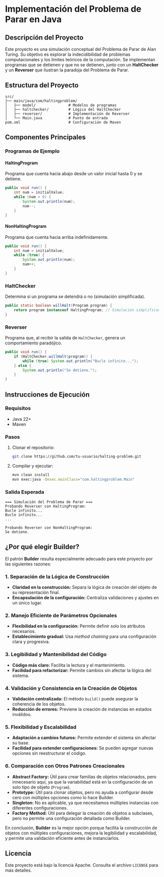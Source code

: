 # Implementación del Problema de Parar en Java

## Descripción del Proyecto
Este proyecto es una simulación conceptual del Problema de Parar de Alan Turing. Su objetivo es explorar la indecidibilidad de problemas computacionales y los límites teóricos de la computación. Se implementan programas que se detienen y que no se detienen, junto con un **HaltChecker** y un **Reverser** que ilustran la paradoja del Problema de Parar.

## Estructura del Proyecto
```
src/
├── main/java/com/haltingproblem/
│   ├── model/               # Modelos de programas
│   ├── haltchecker/         # Lógica del HaltChecker
│   ├── reverser/            # Implementación de Reverser
│   └── Main.java            # Punto de entrada
pom.xml                      # Configuración de Maven
```

## Componentes Principales
### Programas de Ejemplo

#### HaltingProgram
Programa que cuenta hacia abajo desde un valor inicial hasta 0 y se detiene.
```java
public void run() {
    int num = initialValue;
    while (num > 0) {
        System.out.println(num);
        num--;
    }
}
```

#### NonHaltingProgram
Programa que cuenta hacia arriba indefinidamente.
```java
public void run() {
    int num = initialValue;
    while (true) {
        System.out.println(num);
        num++;
    }
}
```

### HaltChecker
Determina si un programa se detendrá o no (simulación simplificada).
```java
public static boolean willHalt(Program program) {
    return program instanceof HaltingProgram; // Simulación simplificada
}
```

### Reverser
Programa que, al recibir la salida de `HaltChecker`, genera un comportamiento paradójico.
```java
public void run() {
    if (HaltChecker.willHalt(program)) {
        while (true) System.out.println("Bucle infinito...");
    } else {
        System.out.println("Se detiene.");
    }
}
```

## Instrucciones de Ejecución
### Requisitos
- Java 22+
- Maven

### Pasos
1. Clonar el repositorio:
   ```bash
   git clone https://github.com/tu-usuario/halting-problem.git
   ```
2. Compilar y ejecutar:
   ```bash
   mvn clean install
   mvn exec:java -Dexec.mainClass="com.haltingproblem.Main"
   ```

### Salida Esperada
```
=== Simulación del Problema de Parar ===
Probando Reverser con HaltingProgram:
Bucle infinito...
Bucle infinito...
...

Probando Reverser con NonHaltingProgram:
Se detiene.
```

## ¿Por qué elegir Builder?
El patrón **Builder** resulta especialmente adecuado para este proyecto por las siguientes razones:

### 1. Separación de la Lógica de Construcción
- **Claridad en la construcción:** Separa la lógica de creación del objeto de su representación final.
- **Encapsulación de la configuración:** Centraliza validaciones y ajustes en un único lugar.

### 2. Manejo Eficiente de Parámetros Opcionales
- **Flexibilidad en la configuración:** Permite definir solo los atributos necesarios.
- **Establecimiento gradual:** Usa *method chaining* para una configuración clara y progresiva.

### 3. Legibilidad y Mantenibilidad del Código
- **Código más claro:** Facilita la lectura y el mantenimiento.
- **Facilidad para refactorizar:** Permite cambios sin afectar la lógica del sistema.

### 4. Validación y Consistencia en la Creación de Objetos
- **Validación centralizada:** El método `build()` puede asegurar la coherencia de los objetos.
- **Reducción de errores:** Previene la creación de instancias en estados inválidos.

### 5. Flexibilidad y Escalabilidad
- **Adaptación a cambios futuros:** Permite extender el sistema sin afectar su base.
- **Facilidad para extender configuraciones:** Se pueden agregar nuevas opciones sin reestructurar el código.

### 6. Comparación con Otros Patrones Creacionales
- **Abstract Factory:** Útil para crear familias de objetos relacionados, pero innecesario aquí, ya que la variabilidad está en la configuración de un solo tipo de objeto (`Program`).
- **Prototype:** Útil para clonar objetos, pero no ayuda a configurar desde cero con múltiples opciones como lo hace Builder.
- **Singleton:** No es aplicable, ya que necesitamos múltiples instancias con diferentes configuraciones.
- **Factory Method:** Útil para delegar la creación de objetos a subclases, pero no permite una configuración detallada como Builder.

En conclusión, **Builder** es la mejor opción porque facilita la construcción de objetos con múltiples configuraciones, mejora la legibilidad y escalabilidad, y permite una validación eficiente antes de instanciarlos.

## Licencia
Este proyecto está bajo la licencia Apache. Consulta el archivo `LICENSE` para más detalles.

